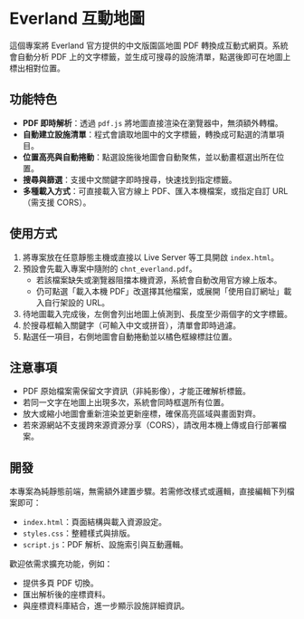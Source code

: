 # Everland 互動地圖

這個專案將 Everland 官方提供的中文版園區地圖 PDF 轉換成互動式網頁。系統會自動分析 PDF 上的文字標籤，並生成可搜尋的設施清單，點選後即可在地圖上標出相對位置。

## 功能特色

- **PDF 即時解析**：透過 `pdf.js` 將地圖直接渲染在瀏覽器中，無須額外轉檔。
- **自動建立設施清單**：程式會讀取地圖中的文字標籤，轉換成可點選的清單項目。
- **位置高亮與自動捲動**：點選設施後地圖會自動聚焦，並以動畫框選出所在位置。
- **搜尋與篩選**：支援中文關鍵字即時搜尋，快速找到指定標籤。
- **多種載入方式**：可直接載入官方線上 PDF、匯入本機檔案，或指定自訂 URL（需支援 CORS）。

## 使用方式

1. 將專案放在任意靜態主機或直接以 Live Server 等工具開啟 `index.html`。
2. 預設會先載入專案中隨附的 `chnt_everland.pdf`。
   - 若該檔案缺失或瀏覽器阻擋本機資源，系統會自動改用官方線上版本。
   - 仍可點選「載入本機 PDF」改選擇其他檔案，或展開「使用自訂網址」載入自行架設的 URL。
3. 待地圖載入完成後，左側會列出地圖上偵測到、長度至少兩個字的文字標籤。
4. 於搜尋框輸入關鍵字（可輸入中文或拼音），清單會即時過濾。
5. 點選任一項目，右側地圖會自動捲動並以橘色框線標註位置。

## 注意事項

- PDF 原始檔案需保留文字資訊（非純影像），才能正確解析標籤。
- 若同一文字在地圖上出現多次，系統會同時框選所有位置。
- 放大或縮小地圖會重新渲染並更新座標，確保高亮區域與畫面對齊。
- 若來源網站不支援跨來源資源分享（CORS），請改用本機上傳或自行部署檔案。

## 開發

本專案為純靜態前端，無需額外建置步驟。若需修改樣式或邏輯，直接編輯下列檔案即可：

- `index.html`：頁面結構與載入資源設定。
- `styles.css`：整體樣式與排版。
- `script.js`：PDF 解析、設施索引與互動邏輯。

歡迎依需求擴充功能，例如：

- 提供多頁 PDF 切換。
- 匯出解析後的座標資料。
- 與座標資料庫結合，進一步顯示設施詳細資訊。
